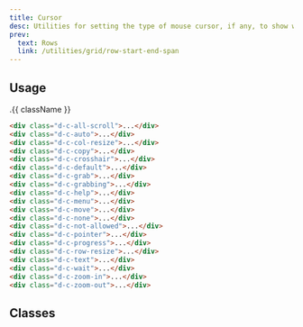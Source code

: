 ```yaml
---
title: Cursor
desc: Utilities for setting the type of mouse cursor, if any, to show when the mouse pointer is over an element.
prev:
  text: Rows
  link: /utilities/grid/row-start-end-span
---
```

## Usage

<code-well-header class="d-fl-col5 d-ta-center d-flg8 d-fw-wrap d-p24 d-bgc-purple-100 d-bgo50 d-w100p d-hmn102" custom>
  <div class="d-d-flex d-fw-wrap d-ac-center d-p8 d-w100p d-hmn216 d-bar8">
    <div v-for="{ class: className, output } in cursor" class="d-fl-center d-m8 d-p16 d-bgc-purple-300 d-fs12 d-ff-mono d-bar4" :class="className">.{{ className }}</div>
  </div>
</code-well-header>

```html
<div class="d-c-all-scroll">...</div>
<div class="d-c-auto">...</div>
<div class="d-c-col-resize">...</div>
<div class="d-c-copy">...</div>
<div class="d-c-crosshair">...</div>
<div class="d-c-default">...</div>
<div class="d-c-grab">...</div>
<div class="d-c-grabbing">...</div>
<div class="d-c-help">...</div>
<div class="d-c-menu">...</div>
<div class="d-c-move">...</div>
<div class="d-c-none">...</div>
<div class="d-c-not-allowed">...</div>
<div class="d-c-pointer">...</div>
<div class="d-c-progress">...</div>
<div class="d-c-row-resize">...</div>
<div class="d-c-text">...</div>
<div class="d-c-wait">...</div>
<div class="d-c-zoom-in">...</div>
<div class="d-c-zoom-out">...</div>
```

<script setup>
  import { cursor } from '@data/interactivity.json';
</script>

## Classes

<div class="d-h464 d-of-y-scroll d-bb d-bc-black-200">
  <utility-class-table>
    <template #content>
      <tbody>
        <tr v-for="{ class: className, output } in cursor">
          <th scope="row" class="d-ff-mono d-fw-normal d-fc-purple-400 d-fs12">.{{ className }}</th>
          <td class="d-ff-mono d-fc-orange d-fs12">{{ output }}</td>
        </tr>
      </tbody>
    </template>
  </utility-class-table>
</div>
